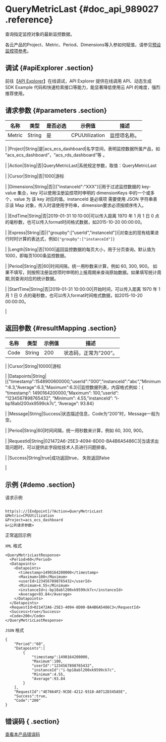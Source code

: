 # QueryMetricLast {#doc_api_989027 .reference}

查询指定监控对象的最新监控数据。

各云产品的Project、Metric、Period、Dimensions等入参如何赋值，请参见[预设监控项参考](~~28619~~)。

## 调试 {#apiExplorer .section}

前往【[API Explorer](https://api.aliyun.com/#product=Cms&api=QueryMetricLast)】在线调试，API Explorer 提供在线调用 API、动态生成 SDK Example 代码和快速检索接口等能力，能显著降低使用云 API 的难度，强烈推荐使用。

## 请求参数 {#parameters .section}

|名称|类型|是否必选|示例值|描述|
|--|--|----|---|--|
|Metric|String|是|CPUUtilization|监控项名称。

 |
|Project|String|是|acs\_ecs\_dashboard|名字空间，表明监控数据所属产品，如 “acs\_ecs\_dashboard”，“acs\_rds\_dashboard”等 。

 |
|Action|String|否|QueryMetricLast|系统规定参数，取值：QueryMetricLast

 |
|Cursor|String|否|1000|游标

 |
|Dimensions|String|否|\[\{"instanceId":"XXX"\}\]|用于过滤监控数据的 key-value 集合，key 可以使用注册监控项时申明的 dimensionKeys 中的一个或多个，value 为 该 key 对应的值。instanceId 是必填项 需要使用 JSON 字符串表示该 Map 对象，传入时请使用字符串，dimension要求必须按顺序传入。

 |
|EndTime|String|否|2019-01-31 10:10:00|可以传入距离 1970 年 1 月 1 日 0 点的毫秒数，也可以传入format时间格式数据，如2015-10-20 00:00:00。

 |
|Express|String|否|\{"groupby":\["userId","instanceId"\]\}|对查出的现有结果进行时时计算的表达式，例如`{"groupby":["instanceId"]}`

 |
|Length|String|否|1000|返回监控数据的每页大小，用于分页查询。默认值为1000，即每页1000条监控数据。

 |
|Period|String|否|60|时间间隔，统一用秒数来计算，例如 60, 300, 900。 如果不填写，则按照注册监控项时申明的上报周期来查询原始数据。如果填写统计周期,则查询对应的统计数据。

 |
|StartTime|String|否|2019-01-31 10:00:00|开始时间，可以传入距离 1970 年 1 月 1 日 0 点的毫秒数，也可以传入format时间格式数据，如2015-10-20 00:00:00。

 |

## 返回参数 {#resultMapping .section}

|名称|类型|示例值|描述|
|--|--|---|--|
|Code|String|200|状态码，正常为”200”。

 |
|Cursor|String|10000|游标

 |
|Datapoints|String|\[\{"timestamp":1548900600000,"userId":"000","instanceId":"abc","Minimum":6.3,"Average":6.3,"Maximum":6.3\}\]|监控数据列表，内容格式例如：\{ “timestamp”: 1490164200000,”Maximum”: 100,”userId”: “1234567898765432”, “Minimum”: 4.55,”instanceId”: “i-bp18abl200xk9599ck7c”, “Average”: 93.84\}

 |
|Message|String|Success|状态描述信息，Code为“200”时，Message一般为空。

 |
|Period|String|60|时间间隔，统一用秒数来计算，例如 60, 300, 900。

 |
|RequestId|String|021472A6-25E3-4094-8D00-BA4B6A5486C3|当请求出现问题时，可以提供此字段给技术人员进行问题排查。

 |
|Success|String|true|成功返回true， 失败返回false

 |

## 示例 {#demo .section}

请求示例

``` {#request_demo}

http(s)://[Endpoint]/?Action=QueryMetricLast
&Metric=CPUUtilization
&Project=acs_ecs_dashboard
&<公共请求参数>

```

正常返回示例

`XML` 格式

``` {#xml_return_success_demo}
<QueryMetricLastResponse>
  <Period>60</Period>
  <Datapoints>
    <Datapoints>
      <timestamp>1490164200000</timestamp>
      <Maximum>100</Maximum>
      <userId>1234567898765432</userId>
      <Minimum>4.55</Minimum>
      <instanceId>i-bp18abl200xk9599ck7c</instanceId>
      <Average>93.84</Average>
    </Datapoints>
  </Datapoints>
  <RequestId>021472A6-25E3-4094-8D00-BA4B6A5486C3</RequestId>
  <Success>true</Success>
  <Code>200</Code>
</QueryMetricLastResponse>

```

`JSON` 格式

``` {#json_return_success_demo}
{
	"Period":"60",
	"Datapoints":[
		{
			"timestamp":1490164200000,
			"Maximum":100,
			"userId":"1234567898765432",
			"instanceId":"i-bp18abl200xk9599ck7c",
			"Minimum":4.55,
			"Average":93.84
		}
	],
	"RequestId":"4E7664F2-9CDE-4212-9318-A0712D345A5E",
	"Success":true,
	"Code":"200"
}
```

## 错误码 { .section}

[查看本产品错误码](https://error-center.aliyun.com/status/product/Cms)


